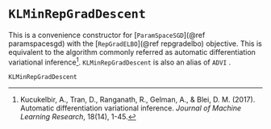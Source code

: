 
# `KLMinRepGradDescent`

This is a convenience constructor for [`ParamSpaceSGD`](@ref paramspacesgd) with the [`RepGradELBO`](@ref repgradelbo) objective.
This is equivalent to the algorithm commonly referred as automatic differentiation variational inference[^KTRGB2017].
`KLMinRepGradDescent` is also an alias of `ADVI` .

[^KTRGB2017]: Kucukelbir, A., Tran, D., Ranganath, R., Gelman, A., & Blei, D. M. (2017). Automatic differentiation variational inference. *Journal of Machine Learning Research*, 18(14), 1-45.

```@docs
KLMinRepGradDescent
```
